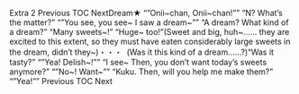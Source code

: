 Extra 2 Previous TOC NextDream★ “”Onii~chan, Onii~chan!”” “N? What’s the matter?” “”You see, you see~ I saw a dream~”” “A dream? What kind of a dream?” “Many sweets~!” “Huge~ too!”(Sweet and big, huh~…… they are excited to this extent, so they must have eaten considerably large sweets in the dream, didn’t they~)・・・  (Was it this kind of a dream……?)“Was it tasty?” “”Yea! Delish~!”” “I see~ Then, you don’t want today’s sweets anymore?” “”No~! Want~”” “Kuku. Then, will you help me make them?” “”Yea!”” Previous TOC Next